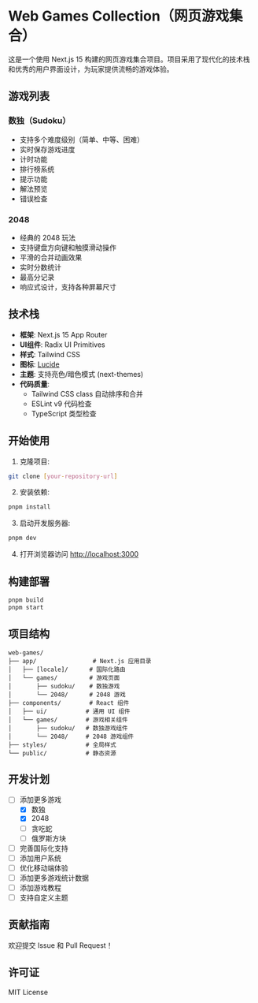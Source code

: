 # Web Games Collection（网页游戏集合）

这是一个使用 Next.js 15 构建的网页游戏集合项目。项目采用了现代化的技术栈和优秀的用户界面设计，为玩家提供流畅的游戏体验。

## 游戏列表

### 数独（Sudoku）
- 支持多个难度级别（简单、中等、困难）
- 实时保存游戏进度
- 计时功能
- 排行榜系统
- 提示功能
- 解法预览
- 错误检查

### 2048
- 经典的 2048 玩法
- 支持键盘方向键和触摸滑动操作
- 平滑的合并动画效果
- 实时分数统计
- 最高分记录
- 响应式设计，支持各种屏幕尺寸

## 技术栈

- **框架**: Next.js 15 App Router
- **UI组件**: Radix UI Primitives
- **样式**: Tailwind CSS
- **图标**: [Lucide](https://lucide.dev)
- **主题**: 支持亮色/暗色模式 (next-themes)
- **代码质量**:
  - Tailwind CSS class 自动排序和合并
  - ESLint v9 代码检查
  - TypeScript 类型检查

## 开始使用

1. 克隆项目:
```bash
git clone [your-repository-url]
```

2. 安装依赖:
```bash
pnpm install
```

3. 启动开发服务器:
```bash
pnpm dev
```

4. 打开浏览器访问 [http://localhost:3000](http://localhost:3000)

## 构建部署

```bash
pnpm build
pnpm start
```

## 项目结构

```
web-games/
├── app/                # Next.js 应用目录
│   ├── [locale]/      # 国际化路由
│   └── games/         # 游戏页面
│       ├── sudoku/    # 数独游戏
│       └── 2048/      # 2048 游戏
├── components/        # React 组件
│   ├── ui/           # 通用 UI 组件
│   └── games/        # 游戏相关组件
│       ├── sudoku/   # 数独游戏组件
│       └── 2048/     # 2048 游戏组件
├── styles/           # 全局样式
└── public/           # 静态资源
```

## 开发计划

- [ ] 添加更多游戏
  - [x] 数独
  - [x] 2048
  - [ ] 贪吃蛇
  - [ ] 俄罗斯方块
- [ ] 完善国际化支持
- [ ] 添加用户系统
- [ ] 优化移动端体验
- [ ] 添加更多游戏统计数据
- [ ] 添加游戏教程
- [ ] 支持自定义主题

## 贡献指南

欢迎提交 Issue 和 Pull Request！

## 许可证

MIT License